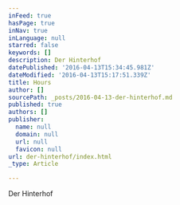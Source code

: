 ```yaml
---
inFeed: true
hasPage: true
inNav: true
inLanguage: null
starred: false
keywords: []
description: Der Hinterhof
datePublished: '2016-04-13T15:34:45.981Z'
dateModified: '2016-04-13T15:17:51.339Z'
title: Hours
author: []
sourcePath: _posts/2016-04-13-der-hinterhof.md
published: true
authors: []
publisher:
  name: null
  domain: null
  url: null
  favicon: null
url: der-hinterhof/index.html
_type: Article

---
```

Der Hinterhof